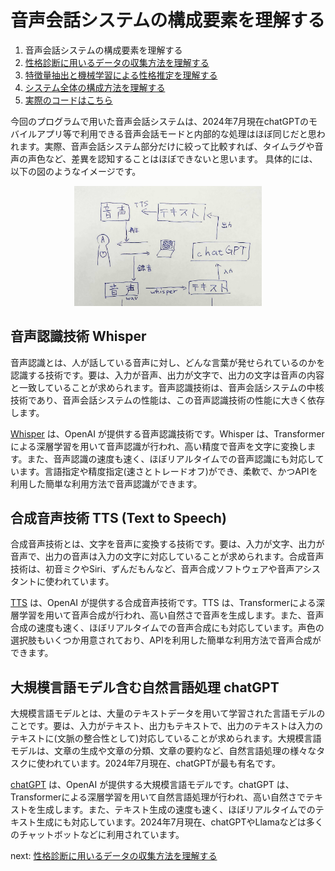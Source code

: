# 音声会話システムの構成要素を理解する

1. 音声会話システムの構成要素を理解する
1. [性格診断に用いるデータの収集方法を理解する](./dataset.md)
1. [特徴量抽出と機械学習による性格推定を理解する](./prediction.md)
1. [システム全体の構成方法を理解する](./system.md)
1. [実際のコードはこちら](../gui_audio_chat.py)

今回のプログラムで用いた音声会話システムは、2024年7月現在chatGPTのモバイルアプリ等で利用できる音声会話モードと内部的な処理はほぼ同じだと思われます。実際、音声会話システム部分だけに絞って比較すれば、タイムラグや音声の声色など、差異を認知することはほぼできないと思います。
具体的には、以下の図のようなイメージです。
<div style="text-align: center;">
	<img src="./images/audio_chat.jpg" width="300">
</div>

## 音声認識技術 Whisper
音声認識とは、人が話している音声に対し、どんな言葉が発せられているのかを認識する技術です。要は、入力が音声、出力が文字で、出力の文字は音声の内容と一致していることが求められます。音声認識技術は、音声会話システムの中核技術であり、音声会話システムの性能は、この音声認識技術の性能に大きく依存します。

[Whisper](https://openai.com/index/introducing-chatgpt-and-whisper-apis/) は、OpenAI が提供する音声認識技術です。Whisper は、Transformerによる深層学習を用いて音声認識が行われ、高い精度で音声を文字に変換します。また、音声認識の速度も速く、ほぼリアルタイムでの音声認識にも対応しています。言語指定や精度指定(速さとトレードオフ)ができ、柔軟で、かつAPIを利用した簡単な利用方法で音声認識ができます。

## 合成音声技術 TTS (Text to Speech)
合成音声技術とは、文字を音声に変換する技術です。要は、入力が文字、出力が音声で、出力の音声は入力の文字に対応していることが求められます。合成音声技術は、初音ミクやSiri、ずんだもんなど、音声合成ソフトウェアや音声アシスタントに使われています。

[TTS](https://platform.openai.com/docs/guides/text-to-speech) は、OpenAI が提供する合成音声技術です。TTS は、Transformerによる深層学習を用いて音声合成が行われ、高い自然さで音声を生成します。また、音声合成の速度も速く、ほぼリアルタイムでの音声合成にも対応しています。声色の選択肢もいくつか用意されており、APIを利用した簡単な利用方法で音声合成ができます。

## 大規模言語モデル含む自然言語処理 chatGPT
大規模言語モデルとは、大量のテキストデータを用いて学習された言語モデルのことです。要は、入力がテキスト、出力もテキストで、出力のテキストは入力のテキストに(文脈の整合性として)対応していることが求められます。大規模言語モデルは、文章の生成や文章の分類、文章の要約など、自然言語処理の様々なタスクに使われています。2024年7月現在、chatGPTが最も有名です。

[chatGPT](https://platform.openai.com/docs/guides/chat-completions) は、OpenAI が提供する大規模言語モデルです。chatGPT は、Transformerによる深層学習を用いて自然言語処理が行われ、高い自然さでテキストを生成します。また、テキスト生成の速度も速く、ほぼリアルタイムでのテキスト生成にも対応しています。2024年7月現在、chatGPTやLlamaなどは多くのチャットボットなどに利用されています。

next: [性格診断に用いるデータの収集方法を理解する](./dataset.md)